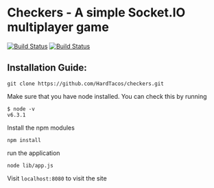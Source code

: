Checkers - A simple Socket.IO multiplayer game
===========================

[![Build Status](https://travis-ci.org/NodeRedis/node_redis.svg?branch=master)](https://travis-ci.org/NodeRedis/node_redis)
[![Build Status](https://travis-ci.org/HardTacos/checkers.svg?branch=master)](https://travis-ci.org/HardTacos/checkers)

## Installation Guide:

	git clone https://github.com/HardTacos/checkers.git
	
Make sure that you have node installed. You can check this by running
	
	
	$ node -v
	v6.3.1
	
	
Install the npm modules
	
    npm install
	
run the application
	
	node lib/app.js
	
Visit `localhost:8080` to visit the site
	
